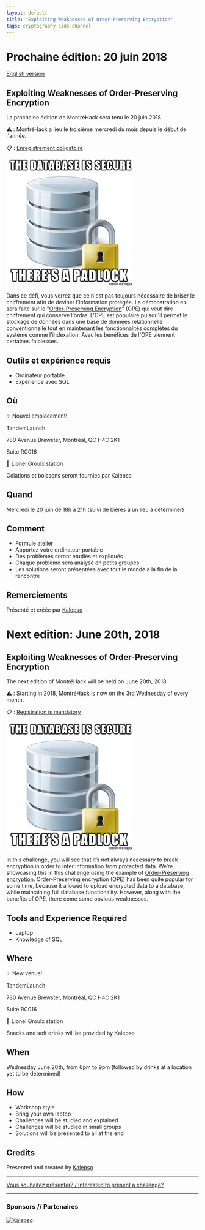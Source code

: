 ```yaml
---
layout: default
title: "Exploiting Weaknesses of Order-Preserving Encryption"
tags: cryptography side-channel
---
```


# Prochaine édition: 20 juin 2018

[English version](#english)

## Exploiting Weaknesses of Order-Preserving Encryption

La prochaine édition de MontréHack sera tenu le 20 juin 2018.

:warning: : MontréHack a lieu le troisième mercredi du mois depuis le début de l'année.

:clipboard: : [Enregistrement obligatoire](https://www.eventbrite.ca/e/montrehack-exploiting-weaknesses-of-order-preserving-encryption-tickets-47005263007)

![The Database is safe, it has a padlock!](/images/18-06_database-encryption.png)

Dans ce défi, vous verrez que ce n'est pas toujours nécessaire de briser le
chiffrement afin de deviner l'information protégée. La démonstration en sera
faite sur le "[Order-Preserving
Encryption](http://cryptowiki.net/index.php?title=Order-preserving_encryption)"
(OPE) qui veut dire chiffrement qui conserve l'ordre. L'OPE est populaire
puisqu'il permet le stockage de données dans une base de données relationnelle
conventionnelle tout en maintenant les fonctionnalités complètes du système
comme l'indexation. Avec les bénéfices de l'OPE viennent certaines faiblesses.

## Outils et expérience requis

* Ordinateur portable
* Expérience avec SQL

## Où

:sparkles: Nouvel emplacement!

TandemLaunch 

780 Avenue Brewster, Montréal, QC H4C 2K1

Suite RC016

:train2: Lionel Groulx station

Colations et boissons seront fournies par Kalepso


## Quand

Mercredi le 20 juin de 18h à 21h (suivi de bières à un lieu à déterminer)

## Comment
 
* Formule atelier
* Apportez votre ordinateur portable
* Des problèmes seront étudiés et expliqués
* Chaque problème sera analysé en petits groupes
* Les solutions seront présentées avec tout le monde à la fin de la rencontre

## Remerciements

Présenté et créée par [Kalepso](https://www.kalepso.com/)


<a id="english"></a>

# Next edition: June 20th, 2018

## Exploiting Weaknesses of Order-Preserving Encryption

The next edition of MontréHack will be held on June 20th, 2018.

:warning: : Starting in 2018, MontréHack is now on the 3rd Wednesday of every month.

:clipboard: : [Registration is mandatory](https://www.eventbrite.ca/e/montrehack-exploiting-weaknesses-of-order-preserving-encryption-tickets-47005263007)

![The Database is safe, it has a padlock!](/images/18-06_database-encryption.png)

In this challenge, you will see that it’s not always necessary to break
encryption in order to infer information from protected data. We’re showcasing
this in this challenge using the example of [Order-Preserving
encryption](http://cryptowiki.net/index.php?title=Order-preserving_encryption).
Order-Preserving encryption (OPE) has been quite popular for some time, because
it allowed to upload encrypted data to a database, while maintaining full
database functionality. However, along with the benefits of OPE, there come
some obvious weaknesses.

## Tools and Experience Required

* Laptop
* Knowledge of SQL

## Where

:sparkles: New venue!

TandemLaunch 

780 Avenue Brewster, Montréal, QC H4C 2K1

Suite RC016

:train2: Lionel Groulx station

Snacks and soft drinks will be provided by Kalepso

## When

Wednesday June 20th, from 6pm to 9pm (followed by drinks at a location yet to be determined)

## How

* Workshop style
* Bring your own laptop
* Challenges will be studied and explained
* Challenges will be studied in small groups
* Solutions will be presented to all at the end

## Credits

Presented and created by [Kalepso](https://www.kalepso.com/)

<hr/>

[Vous souhaitez présenter? / Interested to present a challenge?](https://github.com/montrehack/montrehack.github.com/wiki/Present-at-Montrehack)

<hr/>

### Sponsors // Partenaires

[![Kalepso](https://www.kalepso.com/wp-content/uploads/2018/06/KalepsoLogoWhite.png)](https://www.kalepso.com/)
